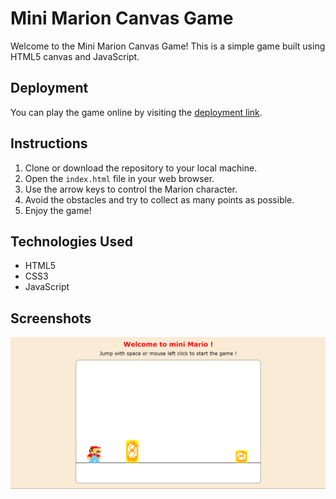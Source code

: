 # Mini Marion Canvas Game

Welcome to the Mini Marion Canvas Game! This is a simple game built using HTML5 canvas and JavaScript. 

## Deployment

You can play the game online by visiting the [deployment link](https://bahaa-eddine-mb.github.io/jumping-game/).

## Instructions

1. Clone or download the repository to your local machine.
2. Open the `index.html` file in your web browser.
3. Use the arrow keys to control the Marion character.
4. Avoid the obstacles and try to collect as many points as possible.
5. Enjoy the game!

## Technologies Used

- HTML5
- CSS3
- JavaScript

## Screenshots

![Gameplay Screenshot](./images/game.png)
